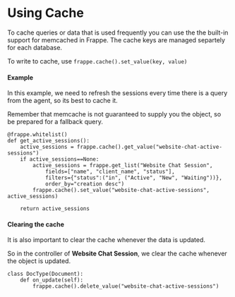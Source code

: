 # Using Cache

To cache queries or data that is used frequently you can use the the built-in support for memcached in Frappe. The cache keys are managed separtely for each database.

To write to cache, use `frappe.cache().set_value(key, value)`

#### Example

In this example, we need to refresh the sessions every time there is a query from the agent, so its best to cache it.

Remember that memcache is not guaranteed to supply you the object, so be prepared for a fallback query.

	@frappe.whitelist()
	def get_active_sessions():
		active_sessions = frappe.cache().get_value("website-chat-active-sessions")
		if active_sessions==None:
			active_sessions = frappe.get_list("Website Chat Session",
				fields=["name", "client_name", "status"],
				filters={"status":("in", ("Active", "New", "Waiting"))},
				order_by="creation desc")
			frappe.cache().set_value("website-chat-active-sessions", active_sessions)

		return active_sessions


#### Clearing the cache

It is also important to clear the cache whenever the data is updated.

So in the controller of **Website Chat Session**, we clear the cache whenever the object is updated.

	class DocType(Document):
		def on_update(self):
			frappe.cache().delete_value("website-chat-active-sessions")
